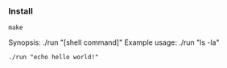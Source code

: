 ### Install 
    make

Synopsis: 
    ./run "[shell command]" 
Example usage: 
    ./run "ls -la" 

    ./run "echo hello world!" 